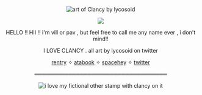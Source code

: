 <p align=center> <img src="https://file.garden/ZlS7CzBYblwbIgQe/itsovermyhead.png" alt="art of Clancy by lycosoid">  </p> <p align=center> <img src=https://komarev.com/ghpvc/?username=seizedcrown&color=742024&style=flat-square&label=Sahlo Folina> </p>
<p></p>
<p align=center> HELLO !! HII !! i'm vill or pav , but feel free to call me any name ever , i don't mind!!</p>
<p align=center> I LOVE CLANCY . all art by lycosoid on twitter</p>
<p align="center"> <a href="https://rentry.co/rambling">rentry</a> ✧ <a href="https://coil.atabook.org/">atabook</a> ✧ <a href="https://spacehey.com/redecorate">spacehey</a> ✧ <a href="https://twitter.com/villicrow">twitter</a></p>
<p align="center"> ═══════════════════════════════════ </p>
<p align=center> <img src="https://file.garden/ZlS7CzBYblwbIgQe/tumblr_50804b46a0085dfbef52e1ca6d2c0d42_7bc4fc7f_100.png" alt="i love my fictional other stamp with clancy on it"> </p>
